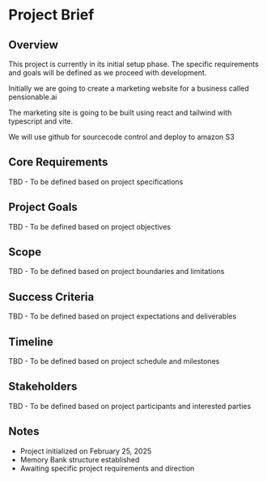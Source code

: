 # Project Brief

## Overview
This project is currently in its initial setup phase. The specific requirements and goals will be defined as we proceed with development.

Initially we are going to create a marketing website for a business called pensionable.ai

The marketing site is going to be built using react and tailwind with typescript and vite. 

We will use github for sourcecode control and deploy to amazon S3


## Core Requirements
TBD - To be defined based on project specifications

## Project Goals
TBD - To be defined based on project objectives

## Scope
TBD - To be defined based on project boundaries and limitations

## Success Criteria
TBD - To be defined based on project expectations and deliverables

## Timeline
TBD - To be defined based on project schedule and milestones

## Stakeholders
TBD - To be defined based on project participants and interested parties

## Notes
- Project initialized on February 25, 2025
- Memory Bank structure established
- Awaiting specific project requirements and direction
